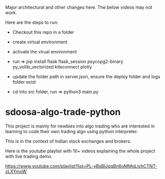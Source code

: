 Major architectural and other changes here. The below videos may not work.

Here are the steps to run:

* Checkout this repo in a folder
* create virtual environment
* activate the virual environment

* run => pip install flask flask_session psycopg2-binary py_vollib_vectorized kiteconnect plotly

* update the folder path in server.json, ensure the deploy folder and logs folder exist

* cd into src folder, run => python3 main.py


# sdoosa-algo-trade-python

This project is mainly for newbies into algo trading who are interested in learning to code their own trading algo using python interpreter.

This is in the context of Indian stock exchanges and brokers.

Here is the youtube playlist with 10+ videos explaining the whole project with live trading demo.

https://www.youtube.com/playlist?list=PL-yBsBIJqqBn6oMMgLjvhCTNT-zLXYmoW

